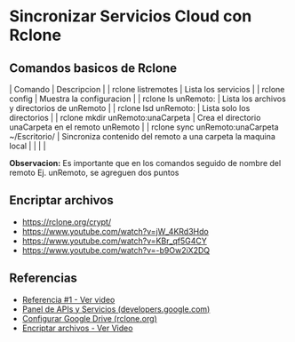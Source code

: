 # Sincronizar Servicios Cloud con Rclone

## Comandos basicos de Rclone

| Comando                                       | Descripcion                                                    |
| rclone listremotes                            | Lista los servicios                                            |
| rclone config                                 | Muestra la configuracion                                       |
| rclone ls unRemoto:                           | Lista los archivos y directorios de unRemoto                   |
| rclone lsd unRemoto:                          | Lista solo los directorios                                     |
| rclone mkdir unRemoto:unaCarpeta              | Crea el directorio unaCarpeta en el remoto unRemoto            |
| rclone sync unRemoto:unaCarpeta ~/Escritorio/ | Sincroniza contenido del remoto a una carpeta la maquina local |
|                                               |                                                                |

**Observacion:**
Es importante que en los comandos seguido de nombre del remoto Ej. unRemoto, se agreguen dos puntos


## Encriptar archivos 
 - https://rclone.org/crypt/
 - https://www.youtube.com/watch?v=jW_4KRd3Hdo
 - https://www.youtube.com/watch?v=KBr_qf5G4CY
 - https://www.youtube.com/watch?v=-b9Ow2iX2DQ

## Referencias
- [Referencia #1 - Ver video](https://www.youtube.com/watch?v=HblhrGIotFo)
- [Panel de APIs y Servicios (developers.google.com)](https://console.developers.google.com/projectselector2/apis/dashboard)
- [Configurar Google Drive (rclone.org)](https://rclone.org/drive/)
- [Encriptar archivos - Ver Video](https://www.youtube.com/watch?v=jW_4KRd3Hdo)
